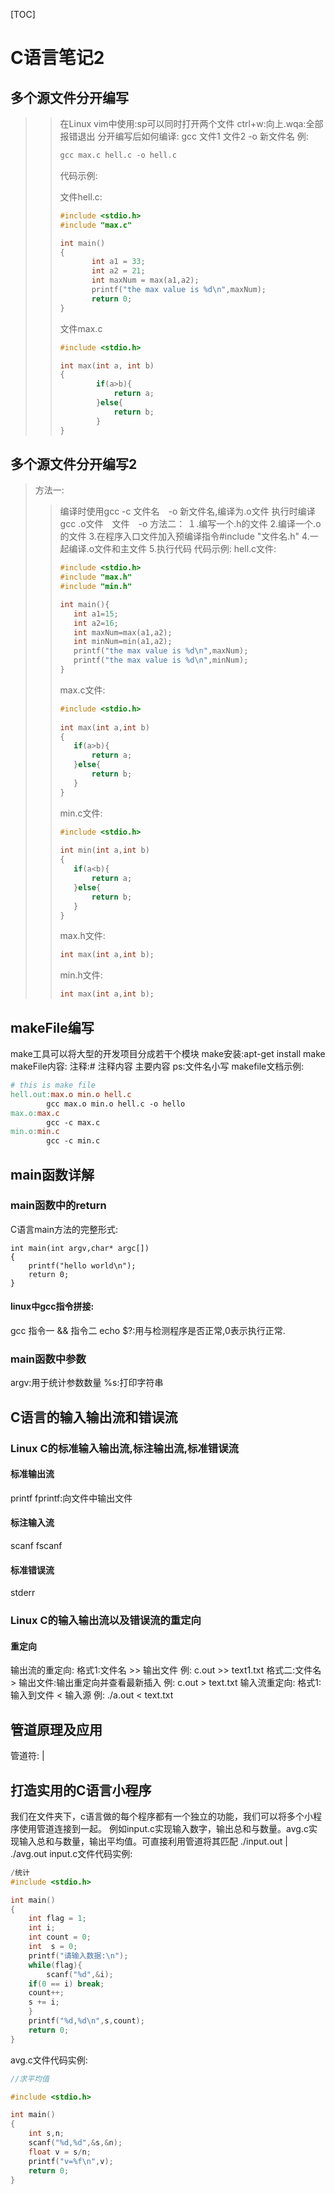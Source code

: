 [TOC]
# C语言笔记2

 ## 多个源文件分开编写
> > 在Linux vim中使用:sp可以同时打开两个文件
> > ctrl+w:向上.wqa:全部报错退出
> > 分开编写后如何编译:
> > gcc 文件1 文件2   -o 新文件名
> > 例:
> > ``` C
> > gcc max.c hell.c -o hell.c
> > ```
> > 代码示例:
> >
> > 文件hell.c:
> >
> > ``` C
> > #include <stdio.h>
> > #include "max.c"
> > 
> >int main()
> >{
> >        int a1 = 33;
> >        int a2 = 21;
> >        int maxNum = max(a1,a2);
> >        printf("the max value is %d\n",maxNum);
> >        return 0;
> >}
> > ```
> > 文件max.c
> >``` C
> > #include <stdio.h>
> > 
> >int max(int a, int b)
> >{
> >         if(a>b){
> >             return a;
> >         }else{
> >             return b;
> >         }
> >}
> > ```
>
## 多个源文件分开编写2
> 方法一:
> >编译时使用gcc   -c  文件名　-o    新文件名,编译为.o文件
> >执行时编译gcc .o文件　文件　-o
> >方法二：
> >１.编写一个.h的文件
> >2.编译一个.o的文件
> >3.在程序入口文件加入预编译指令#include "文件名.h"
> >4.一起编译.o文件和主文件
> >5.执行代码
> >代码示例:
> >hell.c文件:
> >
> >```C
> >#include <stdio.h>
> >#include "max.h"
> >#include "min.h"
> >
> >int main(){
> >    int a1=15;
> >    int a2=16;
> >    int maxNum=max(a1,a2);
> >    int minNum=min(a1,a2);
> >    printf("the max value is %d\n",maxNum);
> >    printf("the max value is %d\n",minNum);
> >}
> >
> >```
> >
> >max.c文件:
> >
> >```c
> >#include <stdio.h>
> >  
> >int max(int a,int b)
> >{
> >    if(a>b){
> >        return a;
> >    }else{
> >        return b;
> >    }
> >}
> >
> >```
> >
> >min.c文件:
> >
> >```c
> >#include <stdio.h>
> >  
> >int min(int a,int b)
> >{
> >    if(a<b){
> >        return a;
> >    }else{
> >        return b;
> >    }
> >}
> >
> >```
> >
> >max.h文件:
> >
> >```c
> >int max(int a,int b);
> >```
> >
> >min.h文件:
> >
> >```c
> >int max(int a,int b);
> >```
> >
## makeFile编写
make工具可以将大型的开发项目分成若干个模块
make安装:apt-get install make
makeFile内容:
注释:# 注释内容
主要内容
ps:文件名小写
makefile文档示例:

```makefile
# this is make file
hell.out:max.o min.o hell.c
        gcc max.o min.o hell.c -o hello
max.o:max.c
        gcc -c max.c
min.o:min.c
        gcc -c min.c
```
## main函数详解
### main函数中的return
C语言main方法的完整形式:

```
int main(int argv,char* argc[])
{
    printf("hello world\n");
    return 0;
}
```
#### linux中gcc指令拼接:
 gcc 指令一 && 指令二
 echo $?:用与检测程序是否正常,0表示执行正常. 
 ### main函数中参数
 argv:用于统计参数数量
 %s:打印字符串
 ## C语言的输入输出流和错误流
 ### Linux C的标准输入输出流,标注输出流,标准错误流
#### 标准输出流
printf
fprintf:向文件中输出文件
#### 标注输入流
 scanf
 fscanf
 #### 标准错误流
 stderr
 ### Linux C的输入输出流以及错误流的重定向
 #### 重定向
 输出流的重定向:
 格式1:文件名 >> 输出文件
 例:
 c.out >> text1.txt
 格式二:文件名 > 输出文件:输出重定向并查看最新插入
 例:
 c.out > text.txt 
 输入流重定向:
 格式1: 输入到文件 <  输入源
 例:
 ./a.out < text.txt
 ## 管道原理及应用
 管道符: |
 ## 打造实用的C语言小程序
 我们在文件夹下，c语言做的每个程序都有一个独立的功能，我们可以将多个小程序使用管道连接到一起。
例如input.c实现输入数字，输出总和与数量。avg.c实现输入总和与数量，输出平均值。可直接利用管道将其匹配
./input.out | ./avg.out
input.c文件代码实例:

```c
/统计
#include <stdio.h>

int main()
{
    int flag = 1;
    int i;
    int count = 0;
    int  s = 0;
    printf("请输入数据:\n");
    while(flag){
        scanf("%d",&i);
	if(0 == i) break;
	count++;
	s += i;
    } 
    printf("%d,%d\n",s,count);
    return 0;
}

```
avg.c文件代码实例:

```C
//求平均值

#include <stdio.h>

int main()
{
    int s,n;
    scanf("%d,%d",&s,&n);
    float v = s/n;
    printf("v=%f\n",v);
    return 0;
}

```




